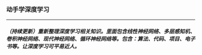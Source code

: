 ### 动手学深度学习

------

##### （持续更新）重新整理深度学习相关知识。里面包含线性神经网络、多层感知机、卷积神经网络、现代神经网络、循环神经网络等。包含：算法、代码、项目、电子书等。让深度学习可平易近人。


